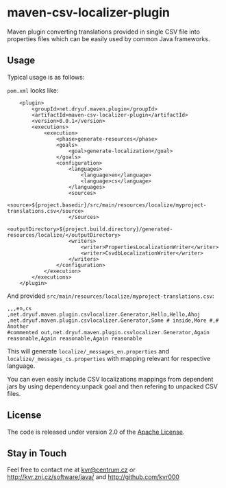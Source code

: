 # maven-csv-localizer-plugin

Maven plugin converting translations provided in single CSV file into properties files which can be easily used by common Java frameworks.

## Usage

Typical usage is as follows:

`pom.xml` looks like:
```
	<plugin>
		<groupId>net.dryuf.maven.plugin</groupId>
		<artifactId>maven-csv-localizer-plugin</artifactId>
		<version>0.0.1</version>
		<executions>
			<execution>
				<phase>generate-resources</phase>
				<goals>
					<goal>generate-localization</goal>
				</goals>
				<configuration>
					<languages>
						<language>en</language>
						<language>cs</language>
					</languages>
					<sources>
						<source>${project.basedir}/src/main/resources/localize/myproject-translations.csv</source>
					</sources>
					<outputDirectory>${project.build.directory}/generated-resources/localize/</outputDirectory>
					<writers>
						<writer>PropertiesLocalizationWriter</writer>
						<writer>CsvdbLocalizationWriter</writer>
					</writers>
				</configuration>
			</execution>
		</executions>
	</plugin>
```

And provided `src/main/resources/localize/myproject-translations.csv`:
```
,,,en,cs
,net.dryuf.maven.plugin.csvlocalizer.Generator,Hello,Hello,Ahoj
,net.dryuf.maven.plugin.csvlocalizer.Generator,Some # inside,More #,# Another
#commented out,net.dryuf.maven.plugin.csvlocalizer.Generator,Again reasonable,Again reasonable,Again reasonable
```

This will generate `localize/_messages_en.properties` and `localize/_messages_cs.properties` with mapping relevant for respective language.

You can even easily include CSV localizations mappings from dependent jars by using dependency:unpack goal and then refering to unpacked CSV files.


## License

The code is released under version 2.0 of the [Apache License][].

## Stay in Touch

Feel free to contact me at kvr@centrum.cz or http://kvr.znj.cz/software/java/ and http://github.com/kvr000

[Apache License]: http://www.apache.org/licenses/LICENSE-2.0
